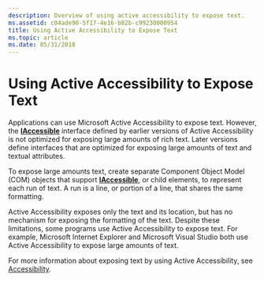```yaml
---
description: Overview of using active accessibility to expose text.
ms.assetid: c04ade90-5f17-4e16-b82b-c99230000954
title: Using Active Accessibility to Expose Text
ms.topic: article
ms.date: 05/31/2018
---
```


# Using Active Accessibility to Expose Text

Applications can use Microsoft Active Accessibility to expose text. However, the [**IAccessible**](/windows/win32/api/oleacc/nn-oleacc-iaccessible) interface defined by earlier versions of Active Accessibility is not optimized for exposing large amounts of rich text. Later versions define interfaces that are optimized for exposing large amounts of text and textual attributes.

To expose large amounts text, create separate Component Object Model (COM) objects that support [**IAccessible**](/windows/win32/api/oleacc/nn-oleacc-iaccessible), or child elements, to represent each run of text. A run is a line, or portion of a line, that shares the same formatting.

Active Accessibility exposes only the text and its location, but has no mechanism for exposing the formatting of the text. Despite these limitations, some programs use Active Accessibility to expose text. For example, Microsoft Internet Explorer and Microsoft Visual Studio both use Active Accessibility to expose large amounts of text.

For more information about exposing text by using Active Accessibility, see [Accessibility](../accessibility/accessibility.md).

 

 
